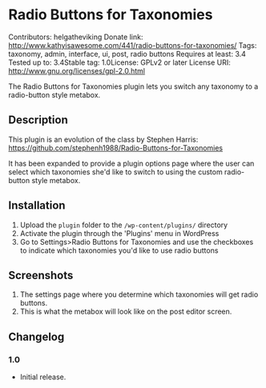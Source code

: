 # Radio Buttons for Taxonomies  
Contributors: helgatheviking
Donate link: http://www.kathyisawesome.com/441/radio-buttons-for-taxonomies/
Tags: taxonomy, admin, interface, ui, post, radio buttons
Requires at least: 3.4   
Tested up to: 3.4Stable tag: 1.0License: GPLv2 or later
License URI: http://www.gnu.org/licenses/gpl-2.0.html   

The Radio Buttons for Taxonomies plugin lets you switch any taxonomy to a radio-button style metabox.

## Description

This plugin is an evolution of the class by Stephen Harris:  
https://github.com/stephenh1988/Radio-Buttons-for-Taxonomies

It has been expanded to provide a plugin options page where the user can select which taxonomies she'd like to switch to using the custom radio-button style metabox.  

## Installation

1. Upload the `plugin` folder to the `/wp-content/plugins/` directory
1. Activate the plugin through the 'Plugins' menu in WordPress
1. Go to Settings>Radio Buttons for Taxonomies and use the checkboxes to indicate which taxonomies you'd like to use radio buttons  

## Screenshots

1. The settings page where you determine which taxonomies will get radio buttons.
2. This is what the metabox will look like on the post editor screen.

## Changelog

### 1.0
* Initial release.